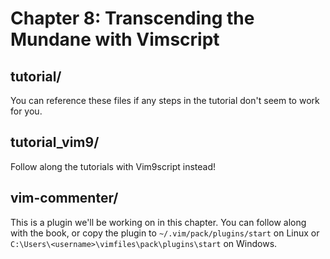 # Chapter 8: Transcending the Mundane with Vimscript

## tutorial/

You can reference these files if any steps in the tutorial don't seem to work
for you.

## tutorial_vim9/

Follow along the tutorials with Vim9script instead!

## vim-commenter/

This is a plugin we'll be working on in this chapter. You can follow along with
the book, or copy the plugin to `~/.vim/pack/plugins/start` on Linux or
`C:\Users\<username>\vimfiles\pack\plugins\start` on Windows.
